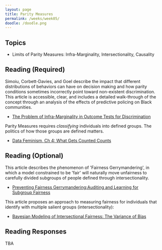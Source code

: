 ```yaml
---
layout: page
title: Parity Measures
permalink: /weeks/week05/
doodle: /doodle.png
---
```


## Topics

* Limits of Parity Measures: Infra-Marginality, Intersectionality, Causality

## Reading (Required)

Simoiu, Corbett-Davies, and Goel describe the impact that different
distributions of behaviors can have on decision making and how parity
conditions sometimes incorrectly point toward non-existent
discrimination. This article is accessible, clear, and includes a
detailed walk-through of the concept through an analysis of the
effects of predictive policing on Black communities.

* [The Problem of Infra-Marginality in Outcome Tests for Discrimination](https://5harad.com/papers/threshold-test.pdf)

Parity Measures requires *classifying* individuals into defined
groups. The politics of how those groups are defined matters.

* [Data Feminism, Ch 4: What Gets Counted Counts](https://data-feminism.mitpress.mit.edu/pub/h1w0nbqp/release/2)

## Reading (Optional)

This article describes the phenomenon of 'Fairness Gerrymandering', in
which a model constrained to be 'fair' will naturally move unfairness
to carefully divided subgroups of people defined through
intersectionality.

* [Preventing Fairness Gerrymandering:Auditing and Learning for Subgroup Fairness](https://arxiv.org/pdf/1711.05144.pdf)

This article proposes an approach to measuring fairness for
individuals that identify with multiple salient groups
(intersectionality):

* [Bayesian Modeling of Intersectional Fairness: The Variance of Bias](https://arxiv.org/pdf/1811.07255.pdf)


## Reading Responses

TBA

